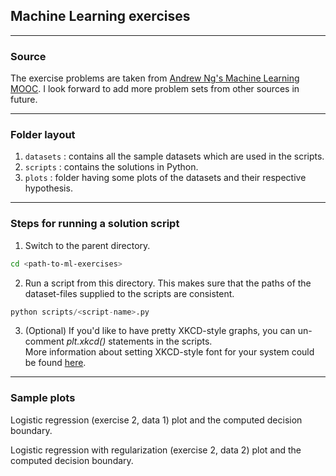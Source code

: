 ## Machine Learning exercises

---

### Source
The exercise problems are taken from [Andrew Ng's Machine Learning MOOC](https://www.coursera.org/learn/machine-learning/home). I look forward to add more problem sets from other sources in future.

---

### Folder layout

1. `datasets` : contains all the sample datasets which are used in the scripts. 
2. `scripts` : contains the solutions in Python.
3. `plots` : folder having some plots of the datasets and their respective  hypothesis.

---

### Steps for running a solution script

1. Switch to the parent directory.<br/>
```bash
cd <path-to-ml-exercises>
```

2. Run a script from this directory. This makes sure that the paths of the dataset-files supplied to the scripts are consistent.<br/>
```python
python scripts/<script-name>.py
```

3. (Optional) If you'd like to have pretty XKCD-style graphs, you can un-comment *plt.xkcd()* statements in the scripts. <br/>
More information about setting XKCD-style font for your system could be found [here](https://gist.github.com/ashishraste/e4ef570fba4fce30f04ee0a99f47ce00).

---

### Sample plots

Logistic regression (exercise 2, data 1) plot and the computed decision boundary.



Logistic regression with regularization (exercise 2, data 2) plot and the computed decision boundary.